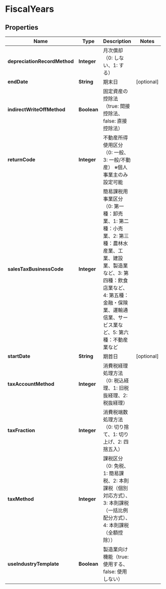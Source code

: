 

# FiscalYears


## Properties

| Name | Type | Description | Notes |
|------------ | ------------- | ------------- | -------------|
|**depreciationRecordMethod** | **Integer** | 月次償却（0: しない、1: する） |  |
|**endDate** | **String** | 期末日 |  [optional] |
|**indirectWriteOffMethod** | **Boolean** | 固定資産の控除法（true: 間接控除法、false: 直接控除法） |  |
|**returnCode** | **Integer** | 不動産所得使用区分（0: 一般、3: 一般/不動産） ※個人事業主のみ設定可能 |  |
|**salesTaxBusinessCode** | **Integer** | 簡易課税用事業区分（0: 第一種：卸売業、1: 第二種：小売業、2: 第三種：農林水産業、工業、建設業、製造業など、3: 第四種：飲食店業など、4: 第五種：金融・保険業、運輸通信業、サービス業など、5: 第六種：不動産業など |  |
|**startDate** | **String** | 期首日 |  [optional] |
|**taxAccountMethod** | **Integer** | 消費税経理処理方法（0: 税込経理、1: 旧税抜経理、2: 税抜経理） |  |
|**taxFraction** | **Integer** | 消費税端数処理方法（0: 切り捨て、1: 切り上げ、2: 四捨五入） |  |
|**taxMethod** | **Integer** | 課税区分（0: 免税、1: 簡易課税、2: 本則課税（個別対応方式）、3: 本則課税（一括比例配分方式）、4: 本則課税（全額控除）） |  |
|**useIndustryTemplate** | **Boolean** | 製造業向け機能（true: 使用する、false: 使用しない） |  |



